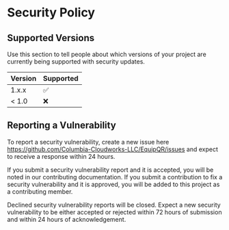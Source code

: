 # Security Policy

## Supported Versions

Use this section to tell people about which versions of your project are
currently being supported with security updates.

| Version | Supported          |
| ------- | ------------------ |
| 1.x.x   | :white_check_mark: |
| < 1.0   | :x:                |

## Reporting a Vulnerability

To report a security vulnerability, create a new issue here https://github.com/Columbia-Cloudworks-LLC/EquipQR/issues and expect to receive a response within 24 hours.

If you submit a security vulnerability report and it is accepted, you will be noted in our contributing documentation.
If you submit a contribution to fix a security vulnerability and it is approved, you will be added to this project as a contributing member.

Declined security vulnerability reports will be closed. Expect a new security vulnerability to be either accepted or rejected within 72 hours of submission and within 24 hours of acknowledgement.
